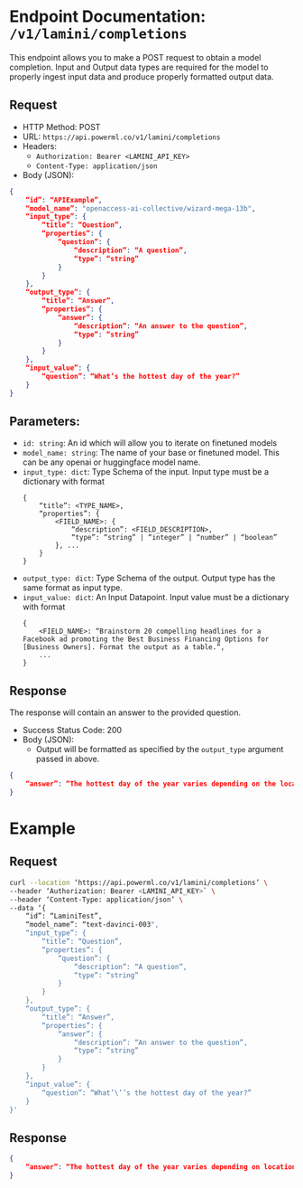 # Endpoint Documentation: `/v1/lamini/completions`

This endpoint allows you to make a POST request to obtain a model completion. Input and Output data types are required for the model to properly ingest input data and produce properly formatted output data.

## Request

-   HTTP Method: POST
-   URL: `https://api.powerml.co/v1/lamini/completions`
-   Headers:
    -   `Authorization: Bearer <LAMINI_API_KEY>`
    -   `Content-Type: application/json`
-   Body (JSON):

```json
{
    “id”: “APIExample”,
    “model_name”: "openaccess-ai-collective/wizard-mega-13b",
    “input_type”: {
        “title”: “Question”,
        “properties”: {
            “question”: {
                “description”: “A question”,
                “type”: “string”
            }
        }
    },
    “output_type”: {
        “title”: “Answer”,
        “properties”: {
            “answer”: {
                “description”: “An answer to the question”,
                “type”: “string”
            }
        }
    },
    “input_value”: {
        “question”: “What’s the hottest day of the year?”
    }
}
```

## Parameters:

-   `id: string`: An id which will allow you to iterate on finetuned models
-   `model_name: string`: The name of your base or finetuned model. This can be any openai or huggingface model name.
-   `input_type: dict`: Type Schema of the input. Input type must be a dictionary with format
    ```
    {
        “title”: <TYPE_NAME>,
        “properties”: {
            <FIELD_NAME>: {
                “description”: <FIELD_DESCRIPTION>,
                “type”: “string” | “integer” | “number” | “boolean”
            }, ...
        }
    }
    ```
-   `output_type: dict`: Type Schema of the output. Output type has the same format as input type.
-   `input_value: dict`: An Input Datapoint. Input value must be a dictionary with format
    ```
    {
        <FIELD_NAME>: “Brainstorm 20 compelling headlines for a Facebook ad promoting the Best Business Financing Options for [Business Owners]. Format the output as a table.“,
        ...
    }
    ```

## Response

The response will contain an answer to the provided question.

-   Success Status Code: 200
-   Body (JSON):
    -   Output will be formatted as specified by the `output_type` argument passed in above.

```json
{
    “answer”: “The hottest day of the year varies depending on the location, but generally, it occurs during the summer months when the sun is closest to the Earth. In many regions, July or August tend to be the hottest months.”
}
```

# Example

## Request

```bash
curl --location ‘https://api.powerml.co/v1/lamini/completions’ \
--header ‘Authorization: Bearer <LAMINI_API_KEY>` \
--header ‘Content-Type: application/json’ \
--data ‘{
    “id”: “LaminiTest”,
    “model_name”: “text-davinci-003",
    “input_type”: {
        “title”: “Question”,
        “properties”: {
            “question”: {
                “description”: “A question”,
                “type”: “string”
            }
        }
    },
    “output_type”: {
        “title”: “Answer”,
        “properties”: {
            “answer”: {
                “description”: “An answer to the question”,
                “type”: “string”
            }
        }
    },
    “input_value”: {
        “question”: “What’\’’s the hottest day of the year?”
    }
}'
```

## Response

```json
{
    “answer”: “The hottest day of the year varies depending on location, but typically falls in the summer months.”
}
```
